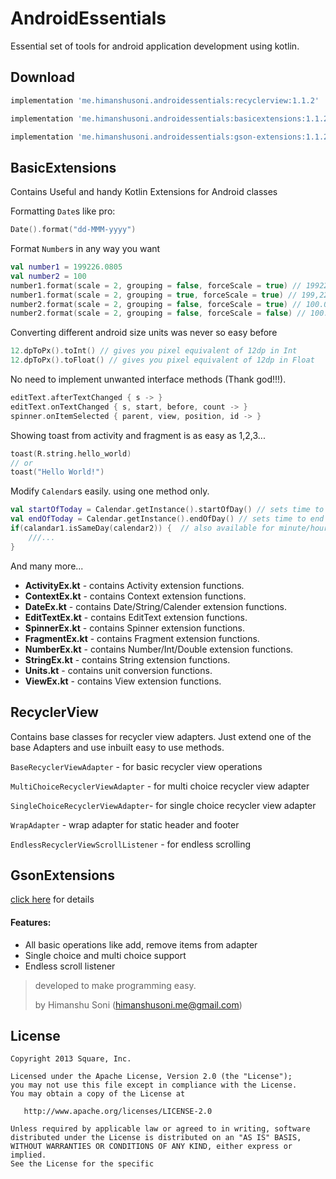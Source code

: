 AndroidEssentials
=================

Essential set of tools for android application development using kotlin. 

Download
--------

```groovy
implementation 'me.himanshusoni.androidessentials:recyclerview:1.1.2'

implementation 'me.himanshusoni.androidessentials:basicextensions:1.1.2'

implementation 'me.himanshusoni.androidessentials:gson-extensions:1.1.2'

```

BasicExtensions
---------------
Contains Useful and handy Kotlin Extensions for Android classes

Formatting `Date`s like pro:
```kotlin
Date().format("dd-MMM-yyyy")
```

Format `Number`s in any way you want
```kotlin
val number1 = 199226.0805
val number2 = 100
number1.format(scale = 2, grouping = false, forceScale = true) // 199226.08
number1.format(scale = 2, grouping = true, forceScale = true) // 199,226.08
number2.format(scale = 2, grouping = false, forceScale = true) // 100.0
number2.format(scale = 2, grouping = false, forceScale = false) // 100.00
```

Converting different android size units was never so easy before
```kotlin
12.dpToPx().toInt() // gives you pixel equivalent of 12dp in Int
12.dpToPx().toFloat() // gives you pixel equivalent of 12dp in Float
```

No need to implement unwanted interface methods (Thank god!!!).
```kotlin
editText.afterTextChanged { s -> }
editText.onTextChanged { s, start, before, count -> }
spinner.onItemSelected { parent, view, position, id -> }
```

Showing toast from activity and fragment is as easy as 1,2,3...
```kotlin
toast(R.string.hello_world) 
// or
toast("Hello World!")
```

Modify `Calendar`s easily. using one method only.
```kotlin
val startOfToday = Calendar.getInstance().startOfDay() // sets time to very beginning of the day i.e. 00:00:00.000
val endOfToday = Calendar.getInstance().endOfDay() // sets time to end of the day i.e. 23:59:59.999
if(calandar1.isSameDay(calendar2)) {  // also available for minute/hour/day/week/month/year and for `Date` too.
    ///... 
}
```

And many more... 

* **ActivityEx.kt** - contains Activity extension functions.
* **ContextEx.kt** - contains Context extension functions.
* **DateEx.kt** - contains Date/String/Calender extension functions. 
* **EditTextEx.kt** - contains EditText extension functions.
* **SpinnerEx.kt** - contains Spinner extension functions.
* **FragmentEx.kt** - contains Fragment extension functions.
* **NumberEx.kt** - contains Number/Int/Double extension functions.
* **StringEx.kt** - contains String extension functions.
* **Units.kt** - contains unit conversion functions.
* **ViewEx.kt** - contains View extension functions.

RecyclerView
------------
Contains base classes for recycler view adapters. Just extend one of the base Adapters and use inbuilt easy to use methods.

`BaseRecyclerViewAdapter` - for basic recycler view operations

`MultiChoiceRecyclerViewAdapter` - for multi choice recycler view adapter

`SingleChoiceRecyclerViewAdapter`- for single choice recycler view adapter

`WrapAdapter` - wrap adapter for static header and footer

`EndlessRecyclerViewScrollListener` - for endless scrolling 

GsonExtensions
--------------
[click here](gson-extensions) for details

#### Features:
 * All basic operations like add, remove items from adapter
 * Single choice and multi choice support
 * Endless scroll listener

> developed to make programming easy.
>
> by Himanshu Soni (himanshusoni.me@gmail.com)


License
--------

    Copyright 2013 Square, Inc.

    Licensed under the Apache License, Version 2.0 (the "License");
    you may not use this file except in compliance with the License.
    You may obtain a copy of the License at

       http://www.apache.org/licenses/LICENSE-2.0

    Unless required by applicable law or agreed to in writing, software
    distributed under the License is distributed on an "AS IS" BASIS,
    WITHOUT WARRANTIES OR CONDITIONS OF ANY KIND, either express or implied.
    See the License for the specific
